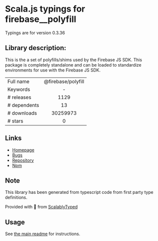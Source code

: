 
# Scala.js typings for firebase__polyfill

Typings are for version 0.3.36

## Library description:
This is the a set of polyfills/shims used by the Firebase JS SDK. This package is completely standalone and can be loaded to standardize environments for use with the Firebase JS SDK.

|                    |                 |
| ------------------ | :-------------: |
| Full name          | @firebase/polyfill |
| Keywords           | - |
| # releases         | 1129 |
| # dependents       | 13 |
| # downloads        | 30259973 |
| # stars            | 0 |

## Links
- [Homepage](https://github.com/firebase/firebase-js-sdk#readme)
- [Bugs](https://github.com/firebase/firebase-js-sdk/issues)
- [Repository](https://github.com/firebase/firebase-js-sdk)
- [Npm](https://www.npmjs.com/package/%40firebase%2Fpolyfill)
    


## Note
This library has been generated from typescript code from first party type definitions.

Provided with :purple_heart: from [ScalablyTyped](https://github.com/oyvindberg/ScalablyTyped)

## Usage
See [the main readme](../../readme.md) for instructions.


